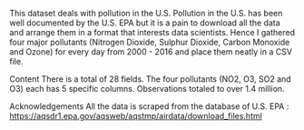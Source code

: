 
This dataset deals with pollution in the U.S. Pollution in the U.S. has been well documented by the U.S. EPA but it is a pain to download all the data and arrange them in a format that interests data scientists. Hence I gathered four major pollutants (Nitrogen Dioxide, Sulphur Dioxide, Carbon Monoxide and Ozone) for every day from 2000 - 2016 and place them neatly in a CSV file.

Content
There is a total of 28 fields. The four pollutants (NO2, O3, SO2 and O3) each has 5 specific columns. Observations totaled to over 1.4 million.

Acknowledgements
All the data is scraped from the database of U.S. EPA : https://aqsdr1.epa.gov/aqsweb/aqstmp/airdata/download_files.html
